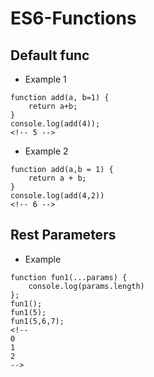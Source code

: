 # ES6-Functions

## Default func
* Example 1
```
function add(a, b=1) {
    return a+b;
}
console.log(add(4));
<!-- 5 -->
```
* Example 2
```
function add(a,b = 1) {
    return a + b;
}
console.log(add(4,2))
<!-- 6 -->
```

## Rest Parameters
* Example
```
function fun1(...params) {
    console.log(params.length)
};
fun1();
fun1(5);
fun1(5,6,7);
<!-- 
0
1
2
-->
```